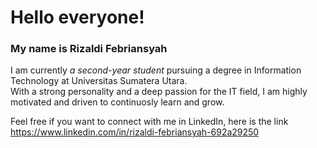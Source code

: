 <h1>Hello everyone!</h1> 
<h3>My name is Rizaldi Febriansyah</h3> 

I am currently <i>a second-year student</i> pursuing a degree in Information Technology at Universitas Sumatera Utara. <br>
With a strong personality and a deep passion for the IT field, I am highly motivated and driven to continuosly learn and grow. <br>

Feel free if you want to connect with me in LinkedIn, here is the link <br>
https://www.linkedin.com/in/rizaldi-febriansyah-692a29250
